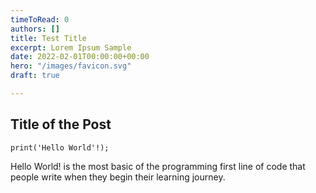 ```yaml
---
timeToRead: 0
authors: []
title: Test Title
excerpt: Lorem Ipsum Sample
date: 2022-02-01T00:00:00+00:00
hero: "/images/favicon.svg"
draft: true

---
```

## Title of the Post

    print('Hello World'!);

Hello World! is the most basic of the programming first line of code that people write when they begin their learning journey.